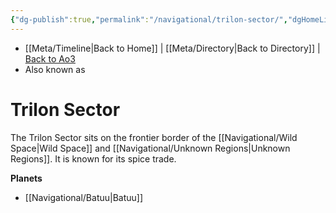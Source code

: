 ```yaml
---
{"dg-publish":true,"permalink":"/navigational/trilon-sector/","dgHomeLink":false}
---
```


- [[Meta/Timeline\|Back to Home]] | [[Meta/Directory\|Back to Directory]] | [Back to Ao3](https://archiveofourown.org/works/19334440/chapters/45992584)
- Also known as 

# Trilon Sector
The Trilon Sector sits on the frontier border of the [[Navigational/Wild Space\|Wild Space]] and [[Navigational/Unknown Regions\|Unknown Regions]]. It is known for its spice trade.
 
**Planets**
- [[Navigational/Batuu\|Batuu]]
